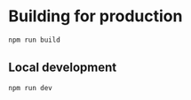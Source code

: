 # Building for production

```bash
npm run build
```

## Local development

```bash
npm run dev
```
